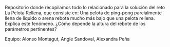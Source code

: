 Repositorio donde recopilamos todo lo relacionado para la solución del reto La Pelota Rellena, que consiste en: Una pelota de ping-pong parcialmente llena de líquido o arena rebota mucho más bajo que una pelota rellena. Explica este fenómeno. ¿Cómo depende la altura del rebote de los parámetros pertinentes?

Equipo: Alonso Montagut, Angie Sandoval, Alexandra Peña

